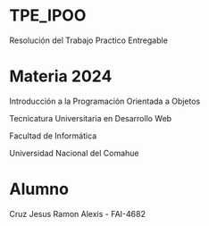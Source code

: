 # TPE_IPOO
Resolución del Trabajo Practico Entregable

# Materia 2024
Introducción a la Programación Orientada a Objetos

Tecnicatura Universitaria en Desarrollo Web

Facultad de Informática

Universidad Nacional del Comahue

# Alumno
Cruz Jesus Ramon Alexis - FAI-4682